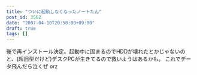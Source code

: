 ```yaml
---
title: "ついに起動しなくなったノートたん"
post_id: 3562
date: "2007-04-10T20:50:00+09:00"
draft: true
tags: []
---
```



後で再インストール決定。起動中に固まるのでHDDが壊れたとかじゃないのと、(超旧型だけど)デスクPCが生きてるので救いようはあるかも。 これでデータ飛んだら泣くぜ orz
